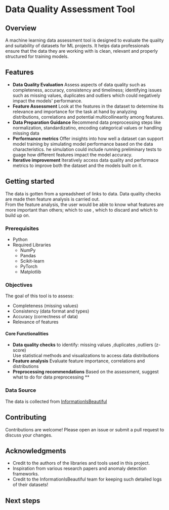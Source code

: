 # Data Quality Assessment Tool

## Overview

A machine learning data assessment tool is designed to evaluate the quality and suitability of datasets for ML projects. It helps data professionals ensure that the data they are working with is clean, relevant and properly structured for training models.

## Features

- **Data Quality Evaluation** Assess aspects of data quality such as completeness, accuracy, consistency and timeliness; identifying issues such as missing values, duplicates and outliers which could negatively impact the models' performance.
- **Feature Assessment** Look at the features in the dataset to determine its relevance and importance for the task at hand by analyzing distributions, correlations and potential multicollinearity among features.
- **Data Preparation Guidance** Recommend data preprocessing steps like normalization, standardizatino, encoding categorical values or handling missing data
- **Performance metrics** Offer insights into how well a dataset can support model training by simulating model performance based on the data characteristics. he simulation could include running preliminary tests to guage how different features impact the model accuracy.
- **Iterative improvement** Iteratively access data quality and performace metrics to improve both the dataset and the models built on it.


## Getting started

The data is gotten from a spreadsheet of links to data. Data quality checks are made then feature analysis is carried out.  
From the feature analysis, the user would be able to know what features are more important than others; which to use , which to discard and which to build up on.

### Prerequisites

- Python
- Required Libraries
  - NumPy
  - Pandas
  - Scikit-learn
  - PyTorch
  - Matplotlib

### Objectives

The goal of this tool is to assess:

- Completeness (missing values)
- Consistency (data format and types)
- Accuracy (correctness of data)
- Relevance of features

#### Core Functionalities

- **Data quality checks** to identify: missing values ,duplicates ,outliers (z-score)   
  Use statistical methods and visualizations to access data distributions
- **Feature analysis** Evaluate feature importance, correlations and distributions
- **Preprocessing recommendations** Based on the assessment, suggest what to do for data preprocessing **

### Data Source

The data is collected from [InformationIsBeautiful](https://informationisbeautiful.net/data/)

## Contributing

Contributions are welcome! Please open an issue or submit a pull request to discuss your changes.

## Acknowledgments

- Credit to the authors of the libraries and tools used in this project.
- Inspiration from various research papers and anomaly detection frameworks.
- Credit to the InformationIsBeautiful team for keeping such detailed logs of their datasets!

## Next steps
